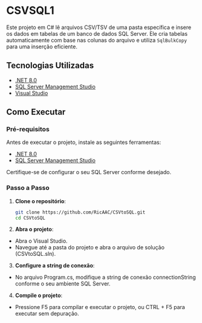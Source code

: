 # CSVSQL1

Este projeto em C# lê arquivos CSV/TSV de uma pasta específica e insere os dados em tabelas de um banco de dados SQL Server. Ele cria tabelas automaticamente com base nas colunas do arquivo e utiliza `SqlBulkCopy` para uma inserção eficiente.

## Tecnologias Utilizadas
- [.NET 8.0](https://dotnet.microsoft.com/pt-br/download)
- [SQL Server Management Studio](https://learn.microsoft.com/pt-br/sql/ssms/download-sql-server-management-studio-ssms?view=sql-server-ver16)
- [Visual Studio](https://visualstudio.microsoft.com/pt-br/)

## Como Executar

### Pré-requisitos
Antes de executar o projeto, instale as seguintes ferramentas:
- [.NET 8.0](https://dotnet.microsoft.com/pt-br/download/dotnet?cid=getdotnetcorecli)
- [SQL Server Management Studio](https://learn.microsoft.com/pt-br/sql/ssms/download-sql-server-management-studio-ssms?view=sql-server-ver16)

Certifique-se de configurar o seu SQL Server conforme desejado.

### Passo a Passo

1. **Clone o repositório**:
   ```bash
   git clone https://github.com/RicAAC/CSVtoSQL.git
   cd CSVtoSQL
2. **Abra o projeto**:
- Abra o Visual Studio.
- Navegue até a pasta do projeto e abra o arquivo de solução (CSVtoSQL.sln).
3. **Configure a string de conexão**:
- No arquivo Program.cs, modifique a string de conexão connectionString conforme o seu ambiente SQL Server.
4. **Compile o projeto**:
- Pressione F5 para compilar e executar o projeto, ou CTRL + F5 para executar sem depuração.

